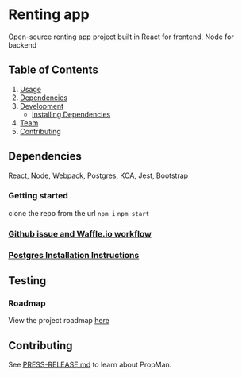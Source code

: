 # Renting app

  Open-source renting app project built in React for frontend, Node for backend

## Table of Contents

1. [Usage](#Usage)
2. [Dependencies](#dependencies)
3. [Development](#development)
    - [Installing Dependencies](#installing-dependencies)
4. [Team](#team)
5. [Contributing](#contributing)

## Dependencies

  React, Node, Webpack, Postgres, KOA, Jest, Bootstrap

### Getting started

  clone the repo from the url
  `npm i`
  `npm start`

### [Github issue and Waffle.io workflow](https://github.com/JorBazFanChild/Rentopia/blob/master/waffle_workflow.md)

### [Postgres Installation Instructions](https://github.com/JorBazFanChild/Rentopia/blob/master/db/postgresql_readme.md) 

## Testing



### Roadmap

View the project roadmap [here](https://github.com/JorBazFanChild/Rentopia/issues)

## Contributing

See [PRESS-RELEASE.md](https://github.com/JorBazFanChild/Rentopia/blob/master/PRESS-RELEASE.md) to learn about PropMan.

